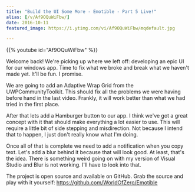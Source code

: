 ```yaml
---
title: "Build the UI Some More - Emotible - Part 5 Live!"
alias: [/v/Af9OQuWiFbw/]
date: 2016-10-11
featured_image: https://i.ytimg.com/vi/Af9OQuWiFbw/mqdefault.jpg

---
```


{{% youtube id="Af9OQuWiFbw" %}}

Welcome back! We're picking up where we left off: developing an epic UI for our windows app. Time to fix what we broke and break what we haven't made yet. It'll be fun. I promise.

We are going to add an Adaptive Wrap Grid from the UWPCommunityToolkit. This should fix all the problems we were having before hand in the last video. Frankly, it will work better than what we had tried in the first place.

After that lets add a Hamburger button to our app. I think we've got a great concept with it that should make everything a lot easier to use. This will require a little bit of side stepping and misdirection. Not because I intend that to happen, I just don't really know what I'm doing.

Once all of that is complete we need to add a notification when you copy text. Let's add a blur behind it because that will look good. At least, that's the idea. There is something weird going on with my version of Visual Studio and Blur is not working. I'll have to look into that.

The project is open source and available on GitHub. Grab the source and play with it yourself: https://github.com/WorldOfZero/Emotible